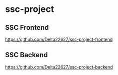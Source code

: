 # ssc-project

## SSC Frontend
https://github.com/Delta22627/ssc-project-frontend

## SSC Backend
https://github.com/Delta22627/ssc-project-backend
